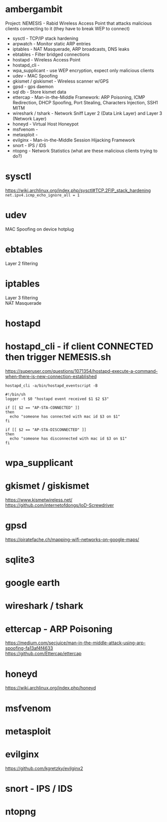 # ambergambit  
Project: NEMESIS - Rabid Wireless Access Point that attacks malicious clients connecting to it (they have to break WEP to connect)
* sysctl - TCP/IP stack hardening  
* arpwatch - Monitor static ARP entries  
* iptables - NAT Masquerade, ARP broadcasts, DNS leaks  
* ebtables - Filter bridged connections  
* hostapd - Wireless Access Point  
* hostapd_cli - 
* wpa_supplicant - use WEP encryption, expect only malicious clients  
* udev - MAC Spoofing  
* gkismet / giskismet - Wireless scanner w/GPS  
* gpsd - gps daemon  
* sql db - Store kismet data  
* ettercap - Man-in-the-Middle Framework: ARP Poisoning, ICMP Redirection, DHCP Spoofing, Port Stealing, Characters Injection, SSH1 MITM  
* wireshark / tshark - Network Sniff Layer 2 (Data Link Layer) and Layer 3 (Network Layer)  
* honeyd - Virtual Host Honeypot  
* msfvenom -  
* metasploit -  
* evilginx - Man-in-the-Middle Session Hijacking Framework  
* snort - IPS / IDS  
* ntopng - Network Statistics (what are these malicious clients trying to do?)  

# sysctl  
https://wiki.archlinux.org/index.php/sysctl#TCP.2FIP_stack_hardening  
`net.ipv4.icmp_echo_ignore_all = 1`  


# udev  
MAC Spoofing on device hotplug  


# ebtables  
Layer 2 filtering  


# iptables  
Layer 3 filtering  
NAT Masquerade  


# hostapd  


# hostapd_cli - if client CONNECTED then trigger NEMESIS.sh  
https://superuser.com/questions/1071354/hostapd-execute-a-command-when-there-is-new-connection-established  

`hostapd_cli -a/bin/hostapd_eventscript -B`  

```
#!/bin/sh
logger -t $0 "hostapd event received $1 $2 $3"

if [[ $2 == "AP-STA-CONNECTED" ]]
then
  echo "someone has connected with mac id $3 on $1"
fi

if [[ $2 == "AP-STA-DISCONNECTED" ]]
then
  echo "someone has disconnected with mac id $3 on $1"
fi
```


# wpa_supplicant  


# gkismet / giskismet  
https://www.kismetwireless.net/  
https://github.com/internetofdongs/IoD-Screwdriver  


# gpsd  
https://piratefache.ch/mapping-wifi-networks-on-google-maps/  


# sqlite3  


# google earth  


# wireshark / tshark  


# ettercap - ARP Poisoning  
https://medium.com/secjuice/man-in-the-middle-attack-using-arp-spoofing-fa13af4f4633  
https://github.com/Ettercap/ettercap  


# honeyd  
https://wiki.archlinux.org/index.php/honeyd  


# msfvenom  


# metasploit  


# evilginx  
https://github.com/kgretzky/evilginx2  


# snort - IPS / IDS


# ntopng  


